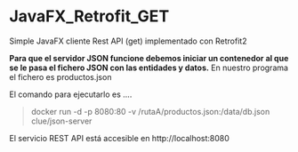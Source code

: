 # JavaFX_Retrofit_GET
Simple JavaFX cliente Rest API (get) implementado con Retrofit2

**Para que el servidor JSON funcione debemos iniciar un contenedor al que se le pasa el fichero JSON con las entidades y datos.** En nuestro programa el fichero es productos.json 

El comando para ejecutarlo es ....

>docker run -d -p 8080:80 -v /rutaA/productos.json:/data/db.json clue/json-server

El servicio REST API está accesible en http://localhost:8080

